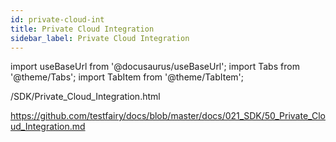 ```yaml
---
id: private-cloud-int
title: Private Cloud Integration
sidebar_label: Private Cloud Integration
---
```


import useBaseUrl from '@docusaurus/useBaseUrl';
import Tabs from '@theme/Tabs';
import TabItem from '@theme/TabItem';

/SDK/Private_Cloud_Integration.html

https://github.com/testfairy/docs/blob/master/docs/021_SDK/50_Private_Cloud_Integration.md